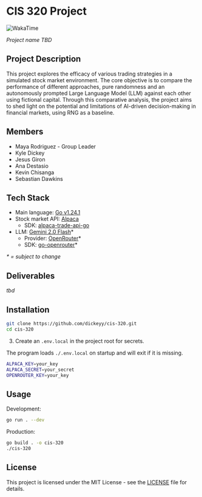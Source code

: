 # CIS 320 Project

<img src="https://waka.kyle.so/api/badge/kyle/interval:any/project:cis-320" alt="WakaTime">

_Project name TBD_

## Project Description

This project explores the efficacy of various trading strategies in a simulated stock market environment. The core objective is to compare the performance of different approaches, pure randomness and an autonomously prompted Large Language Model (LLM) against each other using fictional capital. Through this comparative analysis, the project aims to shed light on the potential and limitations of AI-driven decision-making in financial markets, using RNG as a baseline.

## Members

- Maya Rodriguez - Group Leader
- Kyle Dickey
- Jesus Giron
- Ana Destasio
- Kevin Chisanga
- Sebastian Dawkins

## Tech Stack

- Main language: [Go v1.24.1](https://go.dev/)
- Stock market API: [Alpaca](https://alpaca.markets/)
  - SDK: [alpaca-trade-api-go](https://github.com/alpacahq/alpaca-trade-api-go/)
- LLM: [Gemini 2.0 Flash](https://openrouter.ai/google/gemini-2.0-flash-001)\*
  - Provider: [OpenRouter](https://openrouter.ai/)\*
  - SDK: [go-openrouter](https://github.com/reVrost/go-openrouter)\*

_\* = subject to change_

## Deliverables

_tbd_

## Installation

```bash
git clone https://github.com/dickeyy/cis-320.git
cd cis-320
```

3. Create an `.env.local` in the project root for secrets.

The program loads `./.env.local` on startup and will exit if it is missing.

```bash
ALPACA_KEY=your_key
ALPACA_SECRET=your_secret
OPENROUTER_KEY=your_key
```

## Usage

Development:

```bash
go run . --dev
```

Production:

```bash
go build . -o cis-320
./cis-320
```

## License

This project is licensed under the MIT License - see the [LICENSE](LICENSE) file for details.
